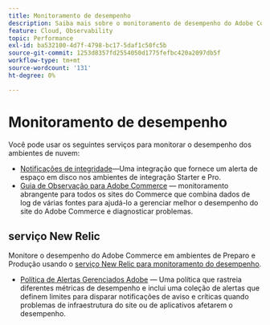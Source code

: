 ```yaml
---
title: Monitoramento de desempenho
description: Saiba mais sobre o monitoramento de desempenho do Adobe Commerce na infraestrutura em nuvem.
feature: Cloud, Observability
topic: Performance
exl-id: ba532100-4d7f-4798-bc17-5daf1c50fc5b
source-git-commit: 1253d8357fd2554050d1775fefbc420a2097db5f
workflow-type: tm+mt
source-wordcount: '131'
ht-degree: 0%

---
```


# Monitoramento de desempenho

Você pode usar os seguintes serviços para monitorar o desempenho dos ambientes de nuvem:

- [Notificações de integridade](../integrations/health-notifications.md)—Uma integração que fornece um alerta de espaço em disco nos ambientes de integração Starter e Pro.
- [Guia de Observação para Adobe Commerce](https://experienceleague.adobe.com/docs/commerce-operations/tools/observation-for-adobe-commerce/intro.html) — monitoramento abrangente para todos os sites do Commerce que combina dados de log de várias fontes para ajudá-lo a gerenciar melhor o desempenho do site do Adobe Commerce e diagnosticar problemas.

## serviço New Relic

Monitore o desempenho do Adobe Commerce em ambientes de Preparo e Produção usando o [serviço New Relic para monitoramento do desempenho](new-relic-service.md).

- [Política de Alertas Gerenciados Adobe](investigate-performance.md#monitor-performance-with-managed-alerts) — Uma política que rastreia diferentes métricas de desempenho e inclui uma coleção de alertas que definem limites para disparar notificações de aviso e críticas quando problemas de infraestrutura do site ou de aplicativos afetarem o desempenho.
